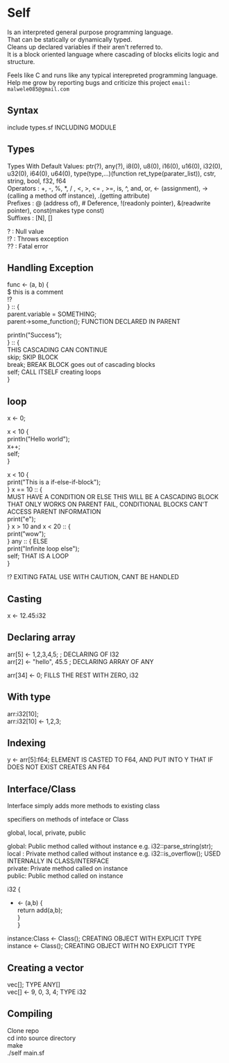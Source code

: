 Self
====

Is an interpreted general purpose programming language.  
That can be statically or dynamically typed.  
Cleans up declared variables if their aren't referred to.  
It is a block oriented language where cascading of blocks elicits logic and structure.  

Feels like C and runs like any typical interepreted programming language.  
Help me grow by reporting bugs and criticize this project `email: malwele085@gmail.com`  

Syntax
------

include types.sf INCLUDING MODULE

Types
------
Types With Default Values: ptr(?), any(?), i8(0), u8(0), i16(0), u16(0), i32(0), u32(0), i64(0), u64(0), type(type,...)(function ret_type(parater_list)), cstr, string, bool, f32, f64   
Operators : +, -, %, *, / , <, >, <= , >=, is, ^, and, or, <- (assignment), ->(calling a method off instance), .(getting attribute)   
Prefixes  : @ (address of), # Deference, !(readonly pointer), &(readwrite pointer), const(makes type const)   
Suffixes  : [N], []   

?   : Null value   
!?  : Throws exception   
??  : Fatal error   

Handling Exception 
-----------------

func <- (a, b) {   
  $ this is a comment   
  !?   
} :: {  
  parent.variable = SOMETHING;   
  parent->some_function(); FUNCTION DECLARED IN PARENT  
    
  println("Success");  
} :: {  
  THIS CASCADING CAN CONTINUE  
  skip; SKIP BLOCK  
  break; BREAK BLOCK goes out of cascading blocks  
  self; CALL ITSELF creating loops   
}  

loop
-----

x <- 0;   

x < 10 {   
  println("Hello world");   
  x++;   
  self;   
}   

x < 10 {   
  print("This is a if-else-if-block");   
} x == 10 :: {   
  MUST HAVE A CONDITION OR ELSE THIS WILL BE A CASCADING BLOCK THAT ONLY WORKS ON PARENT FAIL, CONDITIONAL BLOCKS CAN'T ACCESS PARENT INFORMATION   
  print("e");   
} x > 10 and x < 20 :: {  
  print("wow");  
} any :: { ELSE  
  print("Infinite loop else");   
  self; THAT IS A LOOP  
}  

!? EXITING FATAL USE WITH CAUTION, CANT BE HANDLED  

Casting
-------

x <- 12.45:i32  

Declaring array
---------------
arr[5] <- 1,2,3,4,5; ; DECLARING OF I32  
arr[2] <- "hello", 45.5 ; DECLARING ARRAY OF ANY  

arr[34] <- 0; FILLS THE REST WITH ZERO, i32  

With type
----
arr:i32[10];  
arr:i32[10] <- 1,2,3;  

Indexing
--------
y <- arr[5]:f64; ELEMENT IS CASTED TO F64, AND PUT INTO Y THAT IF DOES NOT EXIST CREATES AN F64

Interface/Class
-----

Interface simply adds more methods to existing class  

specifiers on methods of inteface or Class  

global, local, private, public  

global: Public method called without instance e.g. i32::parse_string(str);  
local : Private method called without instance e.g. i32::is_overflow(); USED INTERNALLY IN CLASS/INTERFACE  
private: Private method called on instance  
public: Public method called on instance  

i32 {  
  + <- (a,b) {  
    return add(a,b);  
  }  
}  

instance:Class <- Class(); CREATING OBJECT WITH EXPLICIT TYPE  
instance  <- Class();      CREATING OBJECT WITH NO EXPLICIT TYPE  

Creating a vector
-----------------

vec[]; TYPE ANY[]  
vec[] <- 9, 0, 3, 4; TYPE i32  


Compiling
---------
Clone repo  
cd into source directory  
make  
./self main.sf
